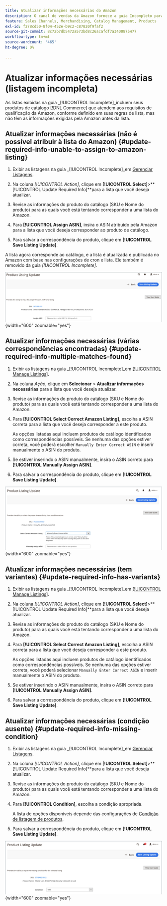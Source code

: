 ```yaml
---
title: Atualizar informações necessárias do Amazon
description: O canal de vendas da Amazon fornece a guia Incompleto para monitorar os produtos de catálogo da Commerce que não têm as informações exigidas pela Amazon.
feature: Sales Channels, Merchandising, Catalog Management, Products
exl-id: f278cd50-8f04-452e-b9c2-c87820f9faf2
source-git-commit: 8c72b7db5472a573bd8c26acafdf7a3400875477
workflow-type: tm+mt
source-wordcount: '465'
ht-degree: 0%

---
```


# Atualizar informações necessárias (listagem incompleta)

As listas exibidas na guia _[!UICONTROL Incomplete]_incluem seus produtos de catálogo [!DNL Commerce] que atendem aos requisitos de qualificação da Amazon, conforme definido em suas regras de lista, mas não têm as informações exigidas pela Amazon antes da lista.

## Atualizar informações necessárias (não é possível atribuir à lista do Amazon) {#update-required-info-unable-to-assign-to-amazon-listing}

1. Exibir as listagens na guia _[!UICONTROL Incomplete]_em [Gerenciar Listagens](./managing-product-listings.md).

1. Na coluna _[!UICONTROL Action]_, clique em **[!UICONTROL Select]**>**[!UICONTROL Update Required Info]**para a lista que você deseja atualizar.

1. Revise as informações do produto do catálogo (SKU e Nome do produto) para as quais você está tentando corresponder a uma lista do Amazon.

1. Para **[!UICONTROL Assign ASIN]**, insira o ASIN atribuído pela Amazon para a lista que você deseja corresponder ao produto de catálogo.

1. Para salvar a correspondência do produto, clique em **[!UICONTROL Save Listing Update]**.

A lista agora corresponde ao catálogo, e a lista é atualizada e publicada no Amazon com base nas configurações de cron e lista. Ele também é removido da guia _[!UICONTROL Incomplete]_.

![Atribuir ASIN manualmente para nenhuma correspondência de listagem](assets/amazon-listing-update-assign-asin.png){width="600" zoomable="yes"}

## Atualizar informações necessárias (várias correspondências encontradas) {#update-required-info-multiple-matches-found}

1. Exibir as listagens na guia _[!UICONTROL Incomplete]_em [[!UICONTROL Manage Listings]](./managing-product-listings.md).

1. Na coluna _Ação_, clique em **Selecionar** > **Atualizar informações necessárias** para a lista que você deseja atualizar.

1. Revise as informações do produto do catálogo (SKU e Nome do produto) para as quais você está tentando corresponder a uma lista do Amazon.

1. Para **[!UICONTROL Select Correct Amazon Listing]**, escolha a ASIN correta para a lista que você deseja corresponder a este produto.

   As opções listadas aqui incluem produtos de catálogo identificados como correspondências possíveis. Se nenhuma das opções estiver correta, você poderá escolher `Manually Enter Correct ASIN` e inserir manualmente o ASIN do produto.

1. Se estiver inserindo o ASIN manualmente, insira o ASIN correto para **[!UICONTROL Manually Assign ASIN]**.

1. Para salvar a correspondência do produto, clique em **[!UICONTROL Save Listing Update]**.

![Selecionar manualmente ASIN entre várias correspondências possíveis](assets/amazon-listing-update-multiple-matches.png){width="600" zoomable="yes"}

## Atualizar informações necessárias (tem variantes) {#update-required-info-has-variants}

1. Exibir as listagens na guia _[!UICONTROL Incomplete]_em [[!UICONTROL Manage Listings]](./managing-product-listings.md).

1. Na coluna _[!UICONTROL Action]_, clique em **[!UICONTROL Select]**>**[!UICONTROL Update Required Info]**para a lista que você deseja atualizar.

1. Revise as informações do produto do catálogo (SKU e Nome do produto) para as quais você está tentando corresponder a uma lista do Amazon.

1. Para **[!UICONTROL Select Correct Amazon Listing]**, escolha a ASIN correta para a lista que você deseja corresponder a este produto.

   As opções listadas aqui incluem produtos de catálogo identificados como correspondências possíveis. Se nenhuma das opções estiver correta, você poderá selecionar `Manually Enter Correct ASIN` e inserir manualmente o ASIN do produto.

1. Se estiver inserindo o ASIN manualmente, insira o ASIN correto para **[!UICONTROL Manually Assign ASIN]**.

1. Para salvar a correspondência do produto, clique em **[!UICONTROL Save Listing Update]**.

## Atualizar informações necessárias (condição ausente) {#update-required-info-missing-condition}

1. Exibir as listagens na guia _[!UICONTROL Incomplete]_em [Gerenciar Listagens](./managing-product-listings.md).

1. Na coluna _[!UICONTROL Action]_, clique em **[!UICONTROL Select]**>**[!UICONTROL Update Required Info]**para a lista que você deseja atualizar.

1. Revise as informações do produto do catálogo (SKU e Nome do produto) para as quais você está tentando corresponder a uma lista do Amazon.

1. Para **[!UICONTROL Condition]**, escolha a condição apropriada.

   A lista de opções disponíveis depende das configurações de [Condição de listagem de produtos](./product-listing-condition.md).

1. Para salvar a correspondência do produto, clique em **[!UICONTROL Save Listing Update]**.

![Atualizar manualmente a condição ausente](assets/amazon-update-listing-missing-condition.png){width="600" zoomable="yes"}
